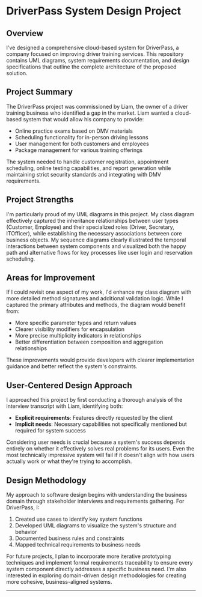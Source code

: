 # DriverPass System Design Project

## Overview
I've designed a comprehensive cloud-based system for DriverPass, a company focused on improving driver training services. This repository contains UML diagrams, system requirements documentation, and design specifications that outline the complete architecture of the proposed solution.

## Project Summary
The DriverPass project was commissioned by Liam, the owner of a driver training business who identified a gap in the market. Liam wanted a cloud-based system that would allow his company to provide:
- Online practice exams based on DMV materials
- Scheduling functionality for in-person driving lessons
- User management for both customers and employees
- Package management for various training offerings

The system needed to handle customer registration, appointment scheduling, online testing capabilities, and report generation while maintaining strict security standards and integrating with DMV requirements.

## Project Strengths
I'm particularly proud of my UML diagrams in this project. My class diagram effectively captured the inheritance relationships between user types (Customer, Employee) and their specialized roles (Driver, Secretary, ITOfficer), while establishing the necessary associations between core business objects. My sequence diagrams clearly illustrated the temporal interactions between system components and visualized both the happy path and alternative flows for key processes like user login and reservation scheduling.

## Areas for Improvement
If I could revisit one aspect of my work, I'd enhance my class diagram with more detailed method signatures and additional validation logic. While I captured the primary attributes and methods, the diagram would benefit from:
- More specific parameter types and return values
- Clearer visibility modifiers for encapsulation
- More precise multiplicity indicators in relationships
- Better differentiation between composition and aggregation relationships

These improvements would provide developers with clearer implementation guidance and better reflect the system's constraints.

## User-Centered Design Approach
I approached this project by first conducting a thorough analysis of the interview transcript with Liam, identifying both:
- **Explicit requirements**: Features directly requested by the client
- **Implicit needs**: Necessary capabilities not specifically mentioned but required for system success

Considering user needs is crucial because a system's success depends entirely on whether it effectively solves real problems for its users. Even the most technically impressive system will fail if it doesn't align with how users actually work or what they're trying to accomplish.

## Design Methodology
My approach to software design begins with understanding the business domain through stakeholder interviews and requirements gathering. For DriverPass, I:

1. Created use cases to identify key system functions
2. Developed UML diagrams to visualize the system's structure and behavior
3. Documented business rules and constraints
4. Mapped technical requirements to business needs

For future projects, I plan to incorporate more iterative prototyping techniques and implement formal requirements traceability to ensure every system component directly addresses a specific business need. I'm also interested in exploring domain-driven design methodologies for creating more cohesive, business-aligned systems.

---
